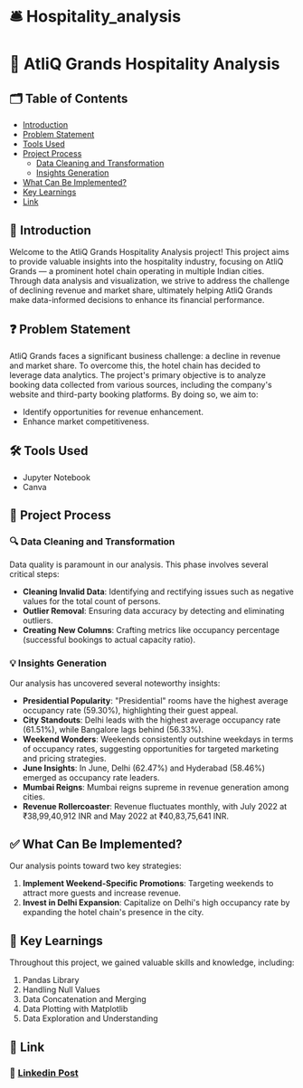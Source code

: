 # 🛎️ Hospitality_analysis

# 🏨 AtliQ Grands Hospitality Analysis

## 🗂️ Table of Contents

- [Introduction](#introduction)
- [Problem Statement](#problem-statement)
- [Tools Used](#tools-used)
- [Project Process](#project-process)
   - [Data Cleaning and Transformation](#data-cleaning-and-transformation)
   - [Insights Generation](#insights-generation)
- [What Can Be Implemented?](#what-can-be-implemented)
- [Key Learnings](#key-learnings)
- [Link](#link)

## 📝 Introduction

Welcome to the AtliQ Grands Hospitality Analysis project! This project aims to provide valuable insights into the hospitality industry, focusing on AtliQ Grands — a prominent hotel chain operating in multiple Indian cities. Through data analysis and visualization, we strive to address the challenge of declining revenue and market share, ultimately helping AtliQ Grands make data-informed decisions to enhance its financial performance.

## ❓ Problem Statement

AtliQ Grands faces a significant business challenge: a decline in revenue and market share. To overcome this, the hotel chain has decided to leverage data analytics. The project's primary objective is to analyze booking data collected from various sources, including the company's website and third-party booking platforms. By doing so, we aim to:

- Identify opportunities for revenue enhancement.
- Enhance market competitiveness.

## 🛠️ Tools Used

- Jupyter Notebook
- Canva

## 🔄 Project Process

### 🔍 Data Cleaning and Transformation

Data quality is paramount in our analysis. This phase involves several critical steps:

- **Cleaning Invalid Data**: Identifying and rectifying issues such as negative values for the total count of persons.
- **Outlier Removal**: Ensuring data accuracy by detecting and eliminating outliers.
- **Creating New Columns**: Crafting metrics like occupancy percentage (successful bookings to actual capacity ratio).

### 💡 Insights Generation

Our analysis has uncovered several noteworthy insights:

- **Presidential Popularity**: "Presidential" rooms have the highest average occupancy rate (59.30%), highlighting their guest appeal.
- **City Standouts**: Delhi leads with the highest average occupancy rate (61.51%), while Bangalore lags behind (56.33%).
- **Weekend Wonders**: Weekends consistently outshine weekdays in terms of occupancy rates, suggesting opportunities for targeted marketing and pricing strategies.
- **June Insights**: In June, Delhi (62.47%) and Hyderabad (58.46%) emerged as occupancy rate leaders.
- **Mumbai Reigns**: Mumbai reigns supreme in revenue generation among cities.
- **Revenue Rollercoaster**: Revenue fluctuates monthly, with July 2022 at ₹38,99,40,912 INR and May 2022 at ₹40,83,75,641 INR.

## ✅ What Can Be Implemented?

Our analysis points toward two key strategies:

1. **Implement Weekend-Specific Promotions**: Targeting weekends to attract more guests and increase revenue.
2. **Invest in Delhi Expansion**: Capitalize on Delhi's high occupancy rate by expanding the hotel chain's presence in the city.

## 🧠 Key Learnings

Throughout this project, we gained valuable skills and knowledge, including:

1. Pandas Library
2. Handling Null Values
3. Data Concatenation and Merging
4. Data Plotting with Matplotlib
5. Data Exploration and Understanding

## 📎 Link

### 💼 [Linkedin Post](https://www.linkedin.com/posts/pravesh-agarwal27_dataanalysis-hospitalityindustry-pythonproject-activity-7221034116366925824-KKxZ?utm_source=share&utm_medium=member_desktop)